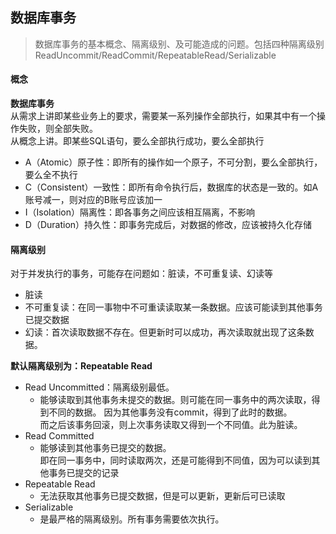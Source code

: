 <!--
2020-02-22 21:02:49
https://ae01.alicdn.com/kf/H096aac2dd76541a4a00a405e6ed8d67eN.png
数据库
数据库事务
数据库事务的基本概念、隔离级别、及可能造成的问题。包括四种隔离级别ReadUncommit、ReadCommit、RepeatableRead、Serializable
从需求上讲即某些业务上的要求，需要某一系列操作全部执行，如果其中有一个操作失败，则全部失败。  从概念上讲。即某些SQL语句，要么全部执行成功，要么全部执行。* A（Atomic）原子性：即所有的操作如一个原子，不可分割，要么全部执行，要么全不执行
database
-->

## 数据库事务

> 数据库事务的基本概念、隔离级别、及可能造成的问题。包括四种隔离级别ReadUncommit/ReadCommit/RepeatableRead/Serializable

#### 概念
**数据库事务**  
从需求上讲即某些业务上的要求，需要某一系列操作全部执行，如果其中有一个操作失败，则全部失败。  
从概念上讲。即某些SQL语句，要么全部执行成功，要么全部执行

* A（Atomic）原子性：即所有的操作如一个原子，不可分割，要么全部执行，要么全不执行
* C（Consistent）一致性：即所有命令执行后，数据库的状态是一致的。如A账号减一，则对应的B账号应该加一
* I（Isolation）隔离性：即各事务之间应该相互隔离，不影响
* D（Duration）持久性：即事务完成后，对数据的修改，应该被持久化存储

#### 隔离级别
对于并发执行的事务，可能存在问题如：脏读，不可重复读、幻读等
* 脏读
* 不可重复读：在同一事物中不可重读读取某一条数据。应该可能读到其他事务已提交数据
* 幻读：首次读取数据不存在。但更新时可以成功，再次读取就出现了这条数据。

**默认隔离级别为：Repeatable Read**  
* Read Uncommitted：隔离级别最低。
    * 能够读取到其他事务未提交的数据。则可能在同一事务中的两次读取，得到不同的数据。
    因为其他事务没有commit，得到了此时的数据。  
    而之后该事务回滚，则上次事务读取又得到一个不同值。此为脏读。
* Read Committed
    * 能够读到其他事务已提交的数据。  
    即在同一事务中，同时读取两次，还是可能得到不同值，因为可以读到其他事务已提交的记录
* Repeatable Read
    * 无法获取其他事务已提交数据，但是可以更新，更新后可已读取
* Serializable
    * 是最严格的隔离级别。所有事务需要依次执行。
    
